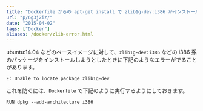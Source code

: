 ```yaml
---
title: "Dockerfile からの apt-get install で zlib1g-dev:i386 がインストールできないとき"
url: "p/6g3j2iz/"
date: "2015-04-02"
tags: ["Docker"]
aliases: /docker/zlib-error.html
---
```


ubuntu:14.04 などのベースイメージに対して、`zlib1g-dev:i386` などの i386 系のパッケージをインストールしようとしたときに下記のようなエラーがでることがあります。

```
E: Unable to locate package zlib1g-dev
```

これを防ぐには、`Dockerfile` で下記のように実行するようにしておきます。

```docker
RUN dpkg --add-architecture i386
```

